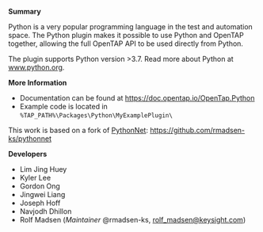__Summary__

Python is a very popular programming language in the test and automation space. The Python plugin makes it possible to use Python and OpenTAP together, allowing the full OpenTAP API to be used directly from Python.

The plugin supports Python version >3.7. Read more about Python at www.python.org.

__More Information__
- Documentation can be found at https://doc.opentap.io/OpenTap.Python
- Example code is located in ```%TAP_PATH%\Packages\Python\MyExamplePlugin\```

This work is based on a fork of [PythonNet](https://github.com/pythonnet/pythonnet/): https://github.com/rmadsen-ks/pythonnet

__Developers__
- Lim Jing Huey
- Kyler Lee
- Gordon Ong
- Jingwei Liang
- Joseph Hoff 
- Navjodh Dhillon
- Rolf Madsen (*Maintainer* @rmadsen-ks, rolf_madsen@keysight.com)
